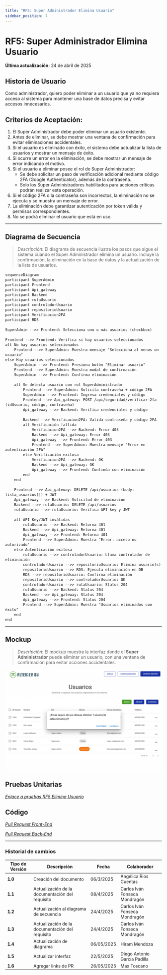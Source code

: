 ```yaml
---
title: "RF5: Super Administrador Elimina Usuario"
sidebar_position: 7
---
```


# RF5: Super Administrador Elimina Usuario

**Última actualización:** 24 de abril de 2025

## Historia de Usuario

Como administrador, quiero poder eliminar a un usuario que ya no requiera acceso al sistema para mantener una base de datos precisa y evitar accesos innecesarios.

## **Criterios de Aceptación:**

1. El Super Administrador debe poder eliminar un usuario existente.
2. Antes de eliminar, se debe mostrar una ventana de confirmación para evitar eliminaciones accidentales.
3. Si el usuario es eliminado con éxito, el sistema debe actualizar la lista de usuarios y mostrar un mensaje de éxito.
4. Si ocurre un error en la eliminación, se debe mostrar un mensaje de error indicando el motivo.
5. Si el usuario a eliminar posee el rol de Super Administrador:
   - Se debe solicitar un paso de verificación adicional mediante código 2FA (Google Authenticator), además de la contraseña.
   - Solo los Super Administradores habilitados para acciones críticas podrán realizar esta operación.
6. Si el código 2FA o la contraseña son incorrectos, la eliminación no se ejecuta y se muestra un mensaje de error.
7. La eliminación debe garantizar autenticación por token válida y permisos correspondientes.
8. No se podrá eliminar el usuario que está en uso.

---

## **Diagrama de Secuencia**

> _Descripción_: El diagrama de secuencia ilustra los pasos que sigue el sistema cuando el Super Administrador elimina un usuario. Incluye la confirmación, la eliminación en la base de datos y la actualización de la lista de usuarios.

```mermaid
sequenceDiagram
participant SuperAdmin
participant Frontend
participant Api_gateway
participant Backend
participant rutaUsuario
participant controladorUsuario
participant repositorioUsuario
participant Verificacion2FA
participant RDS

SuperAdmin -->> Frontend: Selecciona uno o más usuarios (checkbox)

Frontend -->> Frontend: Verifica si hay usuarios seleccionados
alt No hay usuarios seleccionados
    Frontend -->> SuperAdmin: Muestra mensaje "Selecciona al menos un usuario"
else Hay usuarios seleccionados
    SuperAdmin -->> Frontend: Presiona botón "Eliminar usuario"
    Frontend -->> SuperAdmin: Muestra modal de confirmación
    SuperAdmin -->> Frontend: Confirma eliminación

    alt Se detecta usuario con rol SuperAdministrador
        Frontend -->> SuperAdmin: Solicita contraseña + código 2FA
        SuperAdmin -->> Frontend: Ingresa credenciales y código
        Frontend -->> Api_gateway: POST /api/seguridad/verificar-2fa (idUsuario, código, contraseña)
        Api_gateway -->> Backend: Verifica credenciales y código

        Backend -->> Verificacion2FA: Valida contraseña y código 2FA
        alt Verificación fallida
            Verificacion2FA -->> Backend: Error 403
            Backend -->> Api_gateway: Error 403
            Api_gateway -->> Frontend: Error 403
            Frontend -->> SuperAdmin: Muestra mensaje "Error en autenticación 2FA"
        else Verificación exitosa
            Verificacion2FA -->> Backend: OK
            Backend -->> Api_gateway: OK
            Api_gateway -->> Frontend: Continúa con eliminación
        end
    end

    Frontend -->> Api_gateway: DELETE /api/usuarios (body: lista_usuarios[]) + JWT
    Api_gateway -->> Backend: Solicitud de eliminación
    Backend -->> rutaUsuario: DELETE /api/usuarios
    rutaUsuario -->> rutaUsuario: Verifica API key y JWT

    alt API Key/JWT inválidas
        rutaUsuario -->> Backend: Retorna 401
        Backend -->> Api_gateway: Retorna 401
        Api_gateway -->> Frontend: Retorna 401
        Frontend -->> SuperAdmin: Muestra "Error: acceso no autorizado"
    else Autenticación exitosa
        rutaUsuario -->> controladorUsuario: Llama controlador de eliminación
        controladorUsuario -->> repositorioUsuario: Elimina usuario(s)
        repositorioUsuario -->> RDS: Ejecuta eliminación en DB
        RDS -->> repositorioUsuario: Confirma eliminación
        repositorioUsuario -->> controladorUsuario: OK
        controladorUsuario -->> rutaUsuario: Status 204
        rutaUsuario -->> Backend: Status 204
        Backend -->> Api_gateway: Status 204
        Api_gateway -->> Frontend: Status 204
        Frontend -->> SuperAdmin: Muestra "Usuarios eliminados con éxito"
    end
end
```

---

## **Mockup**

> _Descripción_: El mockup muestra la interfaz donde el **Super Administrador** puede eliminar un usuario, con una ventana de confirmación para evitar acciones accidentales.

![Interfaz para eliminar a un usuario](imagenes/RF5EliminaUsuario.png)

## **Pruebas Unitarias**

_<u>[Enlace a pruebas RF5 Elimina Usuario](https://docs.google.com/spreadsheets/d/1NLGwGrGA5PVOEzLaqxa8Ts1D_Ng3QzzqNKWJYUzxD-M/edit?usp=sharing)</u>_

## **Código**

_<u>[Pull Request Front-End](https://github.com/CodeAnd-Co/Frontend-Text-Lines/pull/40)</u>_

_<u>[Pull Request Back-End](https://github.com/CodeAnd-Co/Backend-textiles/pull/42)</u>_

---

### Historial de cambios

| **Tipo de Versión** | **Descripción**                                 | **Fecha**  | **Colaborador**               |
| ------------------- | ----------------------------------------------- | ---------- | ----------------------------- |
| **1.0**             | Creación del documento                          | 06/3/2025  | Angélica Rios Cuentas         |
| **1.1**             | Actualización de la documentación del requisito | 08/4/2025  | Carlos Iván Fonseca Mondragón |
| **1.2**             | Actualización al diagrama de secuencia          | 24/4/2025  | Carlos Iván Fonseca Mondragón |
| **1.3**             | Actualización de la documentación del requisito | 24/4/2025  | Carlos Iván Fonseca Mondragón |
| **1.4**             | Actualización de diagrama                       | 06/05/2025 | Hiram Mendoza                 |
| **1.5**             | Actualizar interfaz                             | 22/5/2025  | Diego Antonio García Padilla  |
| **1.6**             | Agregar links de PR                             | 26/05/2025 | Max Toscano                   |
